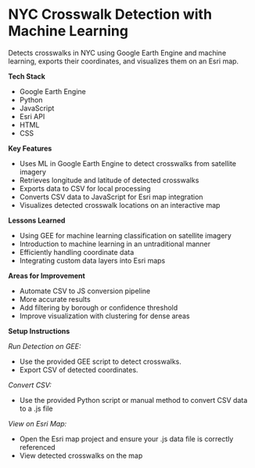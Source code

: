 # NYC Crosswalk Detection with Machine Learning
Detects crosswalks in NYC using Google Earth Engine and machine learning, exports their coordinates, and visualizes them on an Esri map.

**Tech Stack**
- Google Earth Engine 
- Python
- JavaScript
- Esri API
- HTML
- CSS

**Key Features**
- Uses ML in Google Earth Engine to detect crosswalks from satellite imagery
- Retrieves longitude and latitude of detected crosswalks
- Exports data to CSV for local processing
- Converts CSV data to JavaScript for Esri map integration
- Visualizes detected crosswalk locations on an interactive map

**Lessons Learned**
- Using GEE for machine learning classification on satellite imagery
- Introduction to machine learning in an untraditional manner
- Efficiently handling coordinate data
- Integrating custom data layers into Esri maps

**Areas for Improvement**
- Automate CSV to JS conversion pipeline
- More accurate results
- Add filtering by borough or confidence threshold
- Improve visualization with clustering for dense areas

**Setup Instructions**

*Run Detection on GEE:*
- Use the provided GEE script to detect crosswalks.
- Export CSV of detected coordinates.

*Convert CSV:*
- Use the provided Python script or manual method to convert CSV data to a .js file

*View on Esri Map:*
- Open the Esri map project and ensure your .js data file is correctly referenced
- View detected crosswalks on the map

